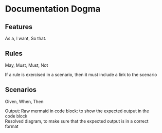 # Documentation Dogma

## Features

As a, I want, So that.

## Rules

May, Must, Must, Not  

If a rule is exercised in a scenario, then it must include a link to the scenario

## Scenarios

Given, When, Then

Output:
Raw mermaid in code block: to show the expected output in the code block  
Resolved diagram, to make sure that the expected output is in a correct format
